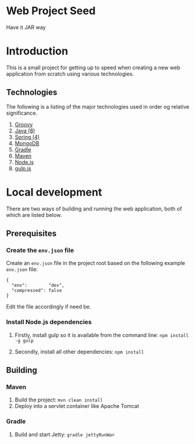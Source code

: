 Web Project Seed
=============

Have it JAR way

# Introduction
This is a small project for getting up to speed when creating a new web application from scratch using various
technologies.

## Technologies
The following is a listing of the major technologies used in order og relative significance.

1. [Groovy](http://groovy.codehaus.org/)
2. [Java (8)](https://jdk8.java.net/)
3. [Spring (4)](http://spring.io/)
3. [MongoDB](http://www.mongodb.org)
4. [Gradle](http://www.gradle.org/)
5. [Maven](http://maven.apache.org/)
6. [Node.js](http://nodejs.org/)
6. [gulp.js](http://gulpjs.com/)

# Local development
There are two ways of building and running the web application, both of which are listed below.

## Prerequisites


### Create the `env.json` file
Create an `env.json` file in the project root based on the following example `env.json` file:

    {
      "env":        "dev",
      "compressed": false
    }


Edit the file accordingly if need be.

### Install Node.js dependencies

1. Firstly, install gulp so it is available from the command line: `npm install -g gulp`

2. Secondly, install all other dependencies: `npm install`

## Building

### Maven
1. Build the project: `mvn clean install`
2. Deploy into a servlet container like Apache Tomcat

### Gradle
1. Build and start Jetty: `gradle jettyRunWar`
